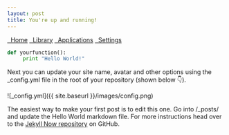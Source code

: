 ```yaml
---
layout: post
title: You're up and running!
---
```

<div class="list-group">
  <a class="list-group-item" href="http://as.com"><i class="fa fa-home fa-fw"></i>&nbsp; Home</a>
  <a class="list-group-item" href="#"><i class="fa fa-book fa-fw"></i>&nbsp; Library</a>
  <a class="list-group-item" href="#"><i class="fa fa-pencil fa-fw"></i>&nbsp; Applications</a>
  <a class="list-group-item" href="#"><i class="fa fa-cog fa-fw"></i>&nbsp; Settings</a>
</div>


```python
def yourfunction():
     print "Hello World!"
```



Next you can update your site name, avatar and other options using the _config.yml file in the root of your repository (shown below :point_down:).

![_config.yml]({{ site.baseurl }}/images/config.png)

The easiest way to make your first post is to edit this one. Go into /_posts/ and update the Hello World markdown file. For more instructions head over to the [Jekyll Now repository](https://github.com/barryclark/jekyll-now) on GitHub.
